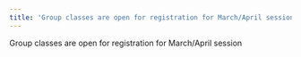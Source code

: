 ```yaml
---
title: 'Group classes are open for registration for March/April session '
---
```

Group classes are open for registration for March/April session
